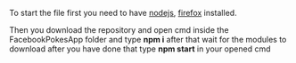 To start the file first you need to have [nodejs](https://nodejs.org/en/), [firefox](https://www.mozilla.org/pl/firefox/new/) installed.

Then you download the repository and open cmd inside the FacebookPokesApp folder and type **npm i** after that wait for the modules to download 
after you have done that type **npm start** in your opened cmd
